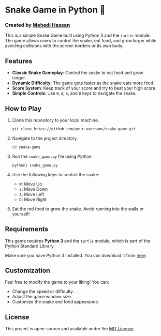 # Snake Game in Python 🐍

### Created by [Mehedi Hassan](https://github.com/your-username)

This is a simple Snake Game built using Python 3 and the `turtle` module. The game allows users to control the snake, eat food, and grow larger while avoiding collisions with the screen borders or its own body.

## Features
- **Classic Snake Gameplay**: Control the snake to eat food and grow longer.
- **Dynamic Difficulty**: The game gets faster as the snake eats more food.
- **Score System**: Keep track of your score and try to beat your high score.
- **Simple Controls**: Use `W`, `A`, `S`, and `D` keys to navigate the snake.

## How to Play
1. Clone this repository to your local machine.
    ```bash
    git clone https://github.com/your-username/snake-game.git
    ```
2. Navigate to the project directory.
    ```bash
    cd snake-game
    ```
3. Run the `snake_game.py` file using Python.
    ```bash
    python3 snake_game.py
    ```
4. Use the following keys to control the snake:
    - `W`: Move Up
    - `S`: Move Down
    - `A`: Move Left
    - `D`: Move Right

5. Eat the red food to grow the snake. Avoid running into the walls or yourself!

## Requirements
This game requires **Python 3** and the `turtle` module, which is part of the Python Standard Library.

Make sure you have Python 3 installed. You can download it from [here](https://www.python.org/downloads/).

## Customization
Feel free to modify the game to your liking! You can:
- Change the speed or difficulty.
- Adjust the game window size.
- Customize the snake and food appearance.

## License
This project is open-source and available under the [MIT License](LICENSE).

